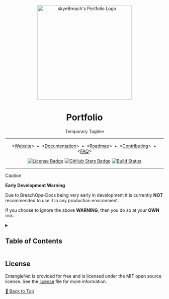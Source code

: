<div align="center">
    <!-- TODO: Replace with correct logo -->
    <!-- Project/Repository Logo -->
    <img alt="skyeBreach's Portfolio Logo"
        src="https://placehold.co/300x150/9A7FDF/FFFFFF?text=EntangleNet+Logo"
        width=300
    />
    <!-- Name & Tagline -->
    <div id="toc">
        <ul style="list-style: none; padding: 0;">
            <summary>
                    <h1>Portfolio</h1>
                    <p>Temporary Tagline</p>
            </summary>
        </ul>
    </div>
    <!-- Header Break -->
    <hr/>
    <!-- Quicklinks -->
    <p align="center">
        &lt;<a href="https://github.com/skyeBreach/portfolio">Website</a>&gt;
        <span>&nbsp;&#8226;&nbsp;</span>
        &lt;<a href="./docs/pages/index.md">Documentation</a>&gt;
        <span>&nbsp;&#8226;&nbsp;</span>
        &lt;<a href="./docs/pages/roadmap.md">Roadmap</a>&gt;
        <span>&nbsp;&#8226;&nbsp;</span>
        &lt;<a href="./CONTRIBUTING.md">Contributing</a>&gt;
        <span>&nbsp;&#8226;&nbsp;</span>
        &lt;<a href="./docs/pages/faq.md">FAQ</a>&gt;
    </p>
    <!-- Badges -->
    <p>
        <!-- License Badge -->
        <a
            href="https://github.com/skyeBreach/portfolio/blob/main/LICENSE"
        ><img
            alt="License Badge"
            src="https://flat.badgen.net/github/license/skyeBreach/portfolio"
        ></a>
        <!-- TODO: Set the correct link -->
        <!-- Github Stars Badge -->
        <a
            href=""
        ><img
            alt="GitHub Stars Badge"
            src="https://flat.badgen.net/github/stars/skyeBreach/portfolio"
        /></a>
        <!-- TODO: Set the correct link -->
        <!-- TODO: Set the correct badge from flat.badgen.net -->
        <!-- Build Status -->
        <a
            href="https://github.com/skyeBreach/portfolio/actions"
        ><img
            alt="Build Status"
            src="https://img.shields.io/github/actions/workflow/status/skyeBreach/portfolio/build.yml?label=Build"
        ></a>
    </p>
    <hr/>
</div>

> [!CAUTION]
> **Early Development Warning**
>
> Due to BreachOps-Docs being very early in development it is currently **NOT** recommended to use it in any production
> environment.
>
> If you choose to ignore the above **WARNING**, then you do so at your **OWN** risk.
>

<details><summary><h2>Table of Contents</h2></summary>

<!-- toc-start -->

- [License](#license)

<!-- toc-end -->

</details>

<!-- =========================================================================================== -->

## License

EntangleNet is provided for free and is licensed under the MIT open source license.
See the [license][LICENSE] file for more information.

[🔼 Back to Top][back-to-top]

<!-- =========================================================================================== -->

[back-to-top]: #portfolio
[license]: https://github.com/skyeBreach/portfolio/blob/main/LICENSE

<!-- =========================================================================================== -->

